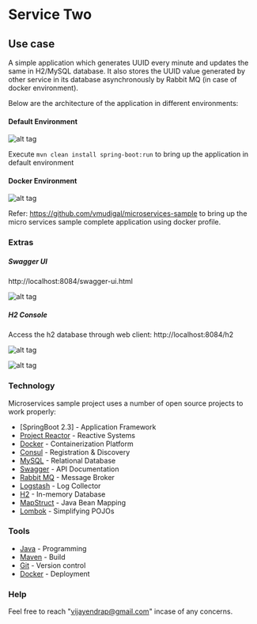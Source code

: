 

# Service Two

## Use case

A simple application which generates UUID every minute and updates the same in H2/MySQL database. It also stores the UUID value generated by other service in its database asynchronously by Rabbit MQ (in case of docker environment).

Below are the architecture of the application in different environments:

#### Default Environment

![alt tag](https://github.com/vmudigal/microservices-sample/service-two/blob/version-5/doc/architecture/service-two%20(default).png?raw=true)   

Execute `mvn clean install spring-boot:run` to bring up the application in default environment

#### Docker Environment

![alt tag](https://github.com/vmudigal/microservices-sample/service-two/blob/version-5/doc/architecture/service-two%20(docker).png?raw=true)   

Refer: https://github.com/vmudigal/microservices-sample to bring up the micro services sample complete application using docker profile.

### Extras

##### Swagger UI

http://localhost:8084/swagger-ui.html

![alt tag](https://github.com/vmudigal/microservices-sample/service-two/blob/version-5/doc/tools/swagger.png?raw=true)   

##### H2 Console

Access the h2 database through web client: http://localhost:8084/h2

![alt tag](https://github.com/vmudigal/microservices-sample/service-two/blob/version-5/doc/tools/h2-login.png?raw=true)   

![alt tag](https://github.com/vmudigal/microservices-sample/service-two/blob/version-5/doc/tools/h2.png?raw=true)   

### Technology

Microservices sample project uses a number of open source projects to work properly:

* [SpringBoot 2.3] - Application Framework
* [Project Reactor] - Reactive Systems
* [Docker] - Containerization Platform
* [Consul] - Registration & Discovery
* [MySQL] - Relational Database
* [Swagger] - API Documentation
* [Rabbit MQ] - Message Broker
* [Logstash] - Log Collector
* [H2] - In-memory Database
* [MapStruct] - Java Bean Mapping
* [Lombok] - Simplifying POJOs

### Tools

* [Java] - Programming
* [Maven] - Build
* [Git] - Version control
* [Docker] - Deployment

### Help

Feel free to reach "vijayendrap@gmail.com" incase of any concerns.

[//]: # (These are reference links used in the body of this note and get stripped out when the markdown processor does its job.)

   [SpringBoot]: <https://projects.spring.io/spring-boot/>
   [Consul]: <https://www.consul.io>
   [Project Reactor]: <https://projectreactor.io/>
   [Docker]: <https://www.docker.com>
   [Maven]: <https://maven.apache.org>
   [Git]: <https://git-scm.com>
   [Java]: <https://go.java>
   [Rabbit MQ]: <https://www.rabbitmq.com/>
   [Swagger]: <https://swagger.io/>
   [Logstash]: <https://www.elastic.co/products/logstash>
   [MySQL]: <https://www.mysql.com/>
   [H2]: <http://www.h2database.com/html/main.html>
   [MapStruct]: <https://mapstruct.org/>
   [Lombok]: <https://projectlombok.org/>
